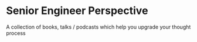 # Senior Engineer Perspective
A collection of books, talks / podcasts which help you upgrade your thought process
